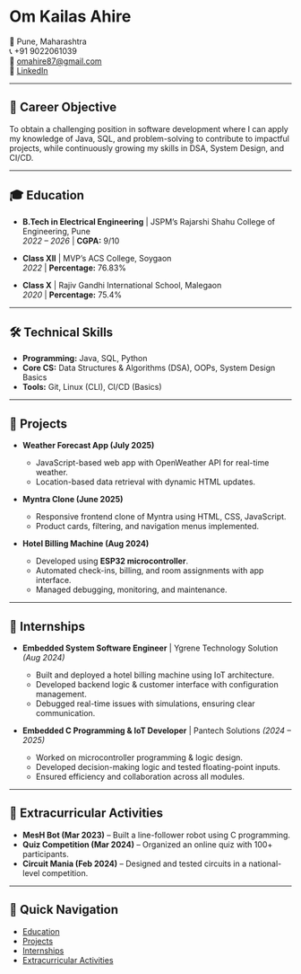 # Om Kailas Ahire

📍 Pune, Maharashtra  
📞 +91 9022061039  
📧 [omahire87@gmail.com](mailto:omahire87@gmail.com)  
🔗 [LinkedIn](https://www.linkedin.com/in/om-ahire-99ba24259)  

---

## 🎯 Career Objective  
To obtain a challenging position in software development where I can apply my knowledge of Java, SQL, and problem-solving to contribute to impactful projects, while continuously growing my skills in DSA, System Design, and CI/CD.

---

## 🎓 Education  
- **B.Tech in Electrical Engineering** | JSPM’s Rajarshi Shahu College of Engineering, Pune  
  *2022 – 2026* | **CGPA:** 9/10  

- **Class XII** | MVP’s ACS College, Soygaon  
  *2022* | **Percentage:** 76.83%  

- **Class X** | Rajiv Gandhi International School, Malegaon  
  *2020* | **Percentage:** 75.4%  

---

## 🛠️ Technical Skills  
- **Programming:** Java, SQL, Python  
- **Core CS:** Data Structures & Algorithms (DSA), OOPs, System Design Basics  
- **Tools:** Git, Linux (CLI), CI/CD (Basics)  

---

## 🚀 Projects  
- **Weather Forecast App (July 2025)**  
  - JavaScript-based web app with OpenWeather API for real-time weather.  
  - Location-based data retrieval with dynamic HTML updates.  

- **Myntra Clone (June 2025)**  
  - Responsive frontend clone of Myntra using HTML, CSS, JavaScript.  
  - Product cards, filtering, and navigation menus implemented.  

- **Hotel Billing Machine (Aug 2024)**  
  - Developed using **ESP32 microcontroller**.  
  - Automated check-ins, billing, and room assignments with app interface.  
  - Managed debugging, monitoring, and maintenance.  

---

## 💼 Internships  
- **Embedded System Software Engineer** | Ygrene Technology Solution *(Aug 2024)*  
  - Built and deployed a hotel billing machine using IoT architecture.  
  - Developed backend logic & customer interface with configuration management.  
  - Debugged real-time issues with simulations, ensuring clear communication.  

- **Embedded C Programming & IoT Developer** | Pantech Solutions *(2024 – 2025)*  
  - Worked on microcontroller programming & logic design.  
  - Developed decision-making logic and tested floating-point inputs.  
  - Ensured efficiency and collaboration across all modules.  

---

## 🎉 Extracurricular Activities  
- **MesH Bot (Mar 2023)** – Built a line-follower robot using C programming.  
- **Quiz Competition (Mar 2024)** – Organized an online quiz with 100+ participants.  
- **Circuit Mania (Feb 2024)** – Designed and tested circuits in a national-level competition.  

---

## 📌 Quick Navigation  
- [Education](#-education)  
- [Projects](#-projects)  
- [Internships](#-internships)  
- [Extracurricular Activities](#-extracurricular-activities)  
